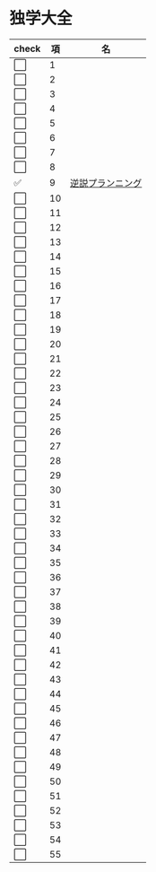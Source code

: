 # 独学大全
|check|項|名|
|--|--|--|
|:white_large_square:|1|  |
|:white_large_square:|2|  |
|:white_large_square:|3|  |
|:white_large_square:|4|  |
|:white_large_square:|5|  |
|:white_large_square:|6|  |
|:white_large_square:|7|  |
|:white_large_square:|8|  |
|:white_check_mark:|9|[逆説プランニング](独学大全/9_逆説プランニング.md)|
|:white_large_square:|10|  |
|:white_large_square:|11|  |
|:white_large_square:|12|  |
|:white_large_square:|13|  |
|:white_large_square:|14|  |
|:white_large_square:|15|  |
|:white_large_square:|16|  |
|:white_large_square:|17|  |
|:white_large_square:|18|  |
|:white_large_square:|19|  |
|:white_large_square:|20|  |
|:white_large_square:|21|  |
|:white_large_square:|22|  |
|:white_large_square:|23|  |
|:white_large_square:|24|  |
|:white_large_square:|25|  |
|:white_large_square:|26|  |
|:white_large_square:|27|  |
|:white_large_square:|28|  |
|:white_large_square:|29|  |
|:white_large_square:|30|  |
|:white_large_square:|31|  |
|:white_large_square:|32|  |
|:white_large_square:|33|  |
|:white_large_square:|34|  |
|:white_large_square:|35|  |
|:white_large_square:|36|  |
|:white_large_square:|37|  |
|:white_large_square:|38|  |
|:white_large_square:|39|  |
|:white_large_square:|40|  |
|:white_large_square:|41|  |
|:white_large_square:|42|  |
|:white_large_square:|43|  |
|:white_large_square:|44|  |
|:white_large_square:|45|  |
|:white_large_square:|46|  |
|:white_large_square:|47|  |
|:white_large_square:|48|  |
|:white_large_square:|49|  |
|:white_large_square:|50|  |
|:white_large_square:|51|  |
|:white_large_square:|52|  |
|:white_large_square:|53|  |
|:white_large_square:|54|  |
|:white_large_square:|55|  |

